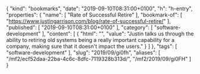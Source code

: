 {
  "kind": "bookmarks",
  "date": "2019-09-10T08:31:00+0100",
  "h": "h-entry",
  "properties": {
    "name": [
      "Rate of Successful Retire"
    ],
    "bookmark-of": [
      "https://www.justingarrison.com/blog/rate-of-successful-retire/"
    ],
    "published": [
      "2019-09-10T08:31:00+0100"
    ],
    "category": [
      "software-development"
    ],
    "content": [
      {
        "html": "",
        "value": "Justin talks us through the ability to retiring old systems being a really important capability for a company, making sure that it doesn't impact the users."
      }
    ]
  },
  "tags": [
    "software-development"
  ],
  "slug": "2019/09/gi0fh",
  "aliases": [
    "/mf2/ecf52daa-22ba-4c6c-8dfc-7119328b313d/",
    "/mf2/2019/09/gi0FH"
  ]
}

